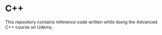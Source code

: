# C++ #

This repository contains reference code written while doing the Advanced C++ course on Udemy.
